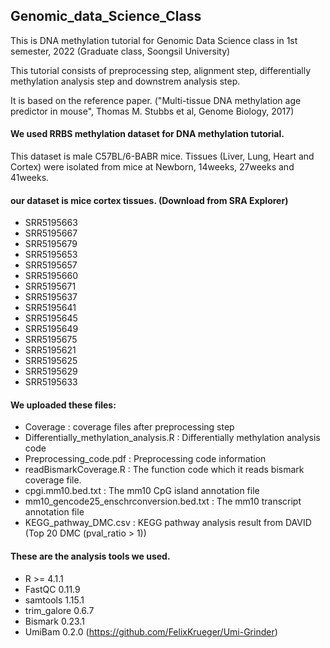 ## Genomic_data_Science_Class

This is DNA methylation tutorial for Genomic Data Science class in 1st semester, 2022 (Graduate class, Soongsil University)

This tutorial consists of preprocessing step, alignment step, differentially methylation analysis step and downstrem analysis step.

It is based on the reference paper. ("Multi-tissue DNA methylation age predictor in mouse", Thomas M. Stubbs et al, Genome Biology, 2017)

#### We used RRBS methylation dataset for DNA methylation tutorial.
This dataset is male C57BL/6-BABR mice.
Tissues (Liver, Lung, Heart and Cortex) were isolated from mice at Newborn, 14weeks, 27weeks and 41weeks.

#### our dataset is mice cortex tissues. (Download from SRA Explorer)
* SRR5195663
* SRR5195667
* SRR5195679
* SRR5195653
* SRR5195657
* SRR5195660
* SRR5195671
* SRR5195637
* SRR5195641
* SRR5195645
* SRR5195649
* SRR5195675
* SRR5195621
* SRR5195625
* SRR5195629
* SRR5195633

#### We uploaded these files:
* Coverage : coverage files after preprocessing step
* Differentially_methylation_analysis.R : Differentially methylation analysis code
* Preprocessing_code.pdf : Preprocessing code information
* readBismarkCoverage.R : The function code which it reads bismark coverage file.
* cpgi.mm10.bed.txt : The mm10 CpG island annotation file
* mm10_gencode25_enschrconversion.bed.txt : The mm10 transcript annotation file
* KEGG_pathway_DMC.csv : KEGG pathway analysis result from DAVID (Top 20 DMC (pval_ratio > 1))

#### These are the analysis tools we used.
* R >= 4.1.1
* FastQC 0.11.9
* samtools 1.15.1
* trim_galore 0.6.7
* Bismark 0.23.1
* UmiBam 0.2.0 (https://github.com/FelixKrueger/Umi-Grinder)
